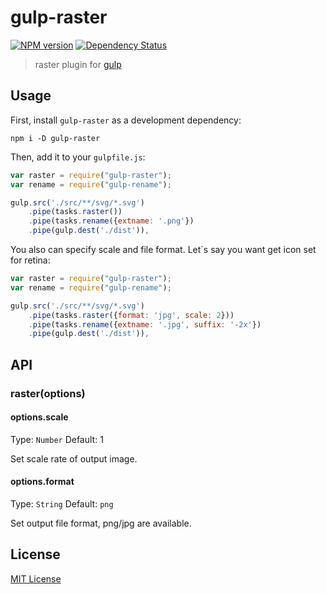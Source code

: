 # gulp-raster
[![NPM version][npm-image]][npm-url] [![Dependency Status][depstat-image]][depstat-url]

> raster plugin for [gulp](https://github.com/wearefractal/gulp)

## Usage

First, install `gulp-raster` as a development dependency:

```shell
npm i -D gulp-raster
```

Then, add it to your `gulpfile.js`:

```javascript
var raster = require("gulp-raster");
var rename = require("gulp-rename");

gulp.src('./src/**/svg/*.svg')
    .pipe(tasks.raster())
    .pipe(tasks.rename({extname: '.png'})
    .pipe(gulp.dest('./dist')),
```

You also can specify scale and file format. Let`s say you want get icon set for retina:

```javascript
var raster = require("gulp-raster");
var rename = require("gulp-rename");

gulp.src('./src/**/svg/*.svg')
    .pipe(tasks.raster({format: 'jpg', scale: 2}))
    .pipe(tasks.rename({extname: '.jpg', suffix: '-2x'})
    .pipe(gulp.dest('./dist')),
```

## API

### raster(options)

#### options.scale
Type: `Number`
Default: 1

Set scale rate of output image.

#### options.format
Type: `String`
Default: `png`

Set output file format, png/jpg are available.

## License

[MIT License](http://en.wikipedia.org/wiki/MIT_License)

[npm-url]: https://npmjs.org/package/gulp-raster
[npm-image]: https://badge.fury.io/js/gulp-raster.png

[depstat-url]: https://david-dm.org/otouto/gulp-raster
[depstat-image]: https://david-dm.org/otouto/gulp-raster.png
